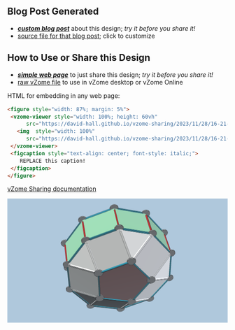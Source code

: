 
## Blog Post Generated

 - [***custom blog post***](<https://david-hall.github.io/vzome-sharing/2023/11/28/How-to-build-J38-and-J39-16-21-36.html>) about this design; *try it before you share it!*
 - [source file for that blog post](<https://github.com/david-hall/vzome-sharing/edit/main/_posts/2023-11-28-How-to-build-J38-and-J39-16-21-36.md>); click to customize
 


## How to Use or Share this Design

 - [***simple web page***](<https://david-hall.github.io/vzome-sharing/2023/11/28/16-21-36-How-to-build-J38-and-J39/>) to just share this design; *try it before you share it!*
 - [raw vZome file](<https://raw.githubusercontent.com/david-hall/vzome-sharing/main/2023/11/28/16-21-36-How-to-build-J38-and-J39/How-to-build-J38-and-J39.vZome>) to use in vZome desktop or vZome Online
 
 HTML for embedding in any web page:
 ```html
<figure style="width: 87%; margin: 5%">
  <vzome-viewer style="width: 100%; height: 60vh"
       src="https://david-hall.github.io/vzome-sharing/2023/11/28/16-21-36-How-to-build-J38-and-J39/How-to-build-J38-and-J39.vZome" >
    <img  style="width: 100%"
       src="https://david-hall.github.io/vzome-sharing/2023/11/28/16-21-36-How-to-build-J38-and-J39/How-to-build-J38-and-J39.png" >
  </vzome-viewer>
  <figcaption style="text-align: center; font-style: italic;">
     REPLACE this caption!
  </figcaption>
</figure>
 ```

[vZome Sharing documentation](https://vzome.github.io/vzome/sharing.html#how-it-works)

![Image](<How-to-build-J38-and-J39.png>)


